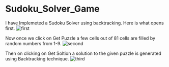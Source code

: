 # Sudoku_Solver_Game
I have Implemeted a Sudoku Solver using backtracking.
Here is what opens first.
![first](https://user-images.githubusercontent.com/63998948/176246150-da981e3d-65cd-4992-be74-e9d1897e7082.png)

Now once we click on Get Puzzle a few cells out of 81 cells are filled by random numbers from 1-9. 
![second](https://user-images.githubusercontent.com/63998948/176246523-2184aad8-888c-4199-8f66-79e67d3f647f.png)

Then on clicking on Get Soltion a solution to the given puzzle is generated using Backtracking technique.
![third](https://user-images.githubusercontent.com/63998948/176246685-68172528-0311-4d12-8d75-296025d138e1.png)


